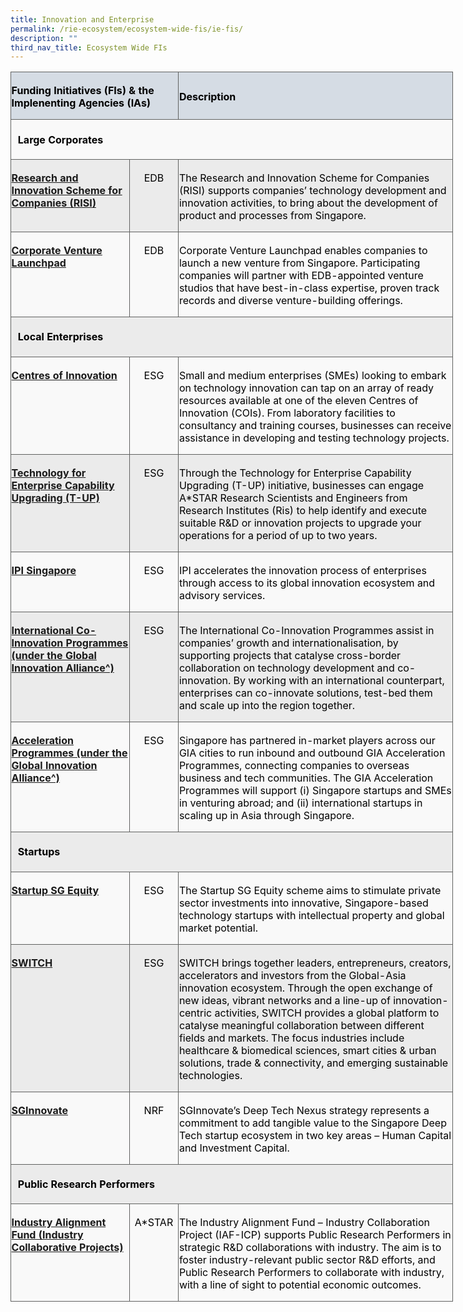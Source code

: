 ```yaml
---
title: Innovation and Enterprise
permalink: /rie-ecosystem/ecosystem-wide-fis/ie-fis/
description: ""
third_nav_title: Ecosystem Wide FIs
---
```

<table class="MsoNormalTable" border="0" cellspacing="0" cellpadding="0" width="708" style="width:531.1pt;border-collapse:collapse;mso-yfti-tbllook:1184;
 mso-padding-alt:0cm 0cm 0cm 0cm"><tbody><tr style="mso-yfti-irow:0;mso-yfti-firstrow:yes;height:5.4pt"><td width="264" colspan="2" style="width:197.95pt;border:solid #606160 1.0pt;
  background:#D5DCE4;mso-background-themecolor:text2;mso-background-themetint:
  51;padding:2.25pt .45pt 0cm .45pt;height:5.4pt"><p class="MsoNormal"><b><span style="color:black;mso-color-alt:windowtext">Funding Initiatives (FIs) &amp; the Implenenting Agencies (IAs)</span></b></p></td><td width="444" style="width:333.15pt;border:solid #606160 1.0pt;border-left:
  none;mso-border-left-alt:solid #606160 1.0pt;background:#D5DCE4;mso-background-themecolor:
  text2;mso-background-themetint:51;padding:2.25pt .45pt 0cm .45pt;height:5.4pt"><p class="MsoNormal"><b><span style="color:black;mso-color-alt:windowtext">Description</span></b></p></td></tr><tr style="mso-yfti-irow:1;height:11.9pt"><td width="708" colspan="3" valign="top" style="width:531.1pt;border:solid #606160 1.0pt;
  border-top:none;mso-border-top-alt:solid #606160 1.0pt;background:#F9F9F9;
  padding:4.05pt 8.1pt 4.05pt 8.1pt;height:11.9pt"><p class="MsoNormal"><b><span style="color:black;mso-color-alt:windowtext">Large Corporates</span></b></p></td></tr><tr style="mso-yfti-irow:2;height:19.65pt"><td width="188" valign="top" style="width:141.25pt;border:solid #606160 1.0pt;
  border-top:none;mso-border-top-alt:solid #606160 1.0pt;background:#EBEBEB;
  padding:2.25pt .45pt 0cm .45pt;height:19.65pt"><p class="MsoNormal"><b><span style="color:black;mso-color-alt:windowtext"><a href="https://www.edb.gov.sg/en/how-we-help/incentives-and-schemes.html">Research and Innovation Scheme for Companies (RISI)</a></span></b></p></td><td width="76" valign="top" style="width:2.0cm;border-top:none;border-left:none;
  border-bottom:solid #606160 1.0pt;border-right:solid #606160 1.0pt;
  mso-border-top-alt:solid #606160 1.0pt;mso-border-left-alt:solid #606160 1.0pt;
  background:#EBEBEB;padding:2.25pt .45pt 0cm .45pt;height:19.65pt"><p class="MsoNormal" align="center" style="text-align:center"><span style="color:black;mso-color-alt:windowtext">EDB</span></p></td><td width="444" valign="top" style="width:333.15pt;border-top:none;border-left:
  none;border-bottom:solid #606160 1.0pt;border-right:solid #606160 1.0pt;
  mso-border-top-alt:solid #606160 1.0pt;mso-border-left-alt:solid #606160 1.0pt;
  background:#EBEBEB;padding:2.25pt .45pt 0cm .45pt;height:19.65pt"><p class="MsoNormal"><span style="color:black;mso-color-alt:windowtext">The Research and Innovation Scheme for Companies (RISI) supports companies’ technology development and innovation activities, to bring about the development of product and processes from Singapore.</span></p></td></tr><tr style="mso-yfti-irow:3;height:27.45pt"><td width="188" valign="top" style="width:141.25pt;border:solid #606160 1.0pt;
  border-top:none;mso-border-top-alt:solid #606160 1.0pt;background:#F9F9F9;
  padding:2.25pt .45pt 0cm .45pt;height:27.45pt"><p class="MsoNormal"><b><span style="color:black;mso-color-alt:windowtext"><a href="https://www.edb.gov.sg/en/how-we-help/corporate-venture-launchpad-programme.html">Corporate Venture Launchpad</a></span></b></p></td><td width="76" valign="top" style="width:2.0cm;border-top:none;border-left:none;
  border-bottom:solid #606160 1.0pt;border-right:solid #606160 1.0pt;
  mso-border-top-alt:solid #606160 1.0pt;mso-border-left-alt:solid #606160 1.0pt;
  background:#F9F9F9;padding:2.25pt .45pt 0cm .45pt;height:27.45pt"><p class="MsoNormal" align="center" style="text-align:center"><span style="color:black;mso-color-alt:windowtext">EDB</span></p></td><td width="444" valign="top" style="width:333.15pt;border-top:none;border-left:
  none;border-bottom:solid #606160 1.0pt;border-right:solid #606160 1.0pt;
  mso-border-top-alt:solid #606160 1.0pt;mso-border-left-alt:solid #606160 1.0pt;
  background:#F9F9F9;padding:2.25pt .45pt 0cm .45pt;height:27.45pt"><p class="MsoNormal"><span style="color:black;mso-color-alt:windowtext">Corporate Venture Launchpad enables companies to launch a new venture from Singapore. Participating companies will partner with EDB-appointed venture studios that have best-in-class expertise, proven track records and diverse venture-building offerings.</span></p></td></tr><tr style="mso-yfti-irow:4;height:11.9pt"><td width="708" colspan="3" valign="top" style="width:531.1pt;border:solid #606160 1.0pt;
  border-top:none;mso-border-top-alt:solid #606160 1.0pt;background:#EBEBEB;
  padding:4.05pt 8.1pt 4.05pt 8.1pt;height:11.9pt"><p class="MsoNormal"><b><span style="color:black;mso-color-alt:windowtext">Local Enterprises</span></b></p></td></tr><tr style="mso-yfti-irow:5;height:27.45pt"><td width="188" valign="top" style="width:141.25pt;border:solid #606160 1.0pt;
  border-top:none;mso-border-top-alt:solid #606160 1.0pt;background:#F9F9F9;
  padding:2.25pt .45pt 0cm .45pt;height:27.45pt"><p class="MsoNormal"><b><span style="color:black;mso-color-alt:windowtext"><a href="https://www.edb.gov.sg/en/how-we-help/corporate-venture-launchpad-programme.html">Centres of Innovation</a></span></b></p></td><td width="76" valign="top" style="width:2.0cm;border-top:none;border-left:none;
  border-bottom:solid #606160 1.0pt;border-right:solid #606160 1.0pt;
  mso-border-top-alt:solid #606160 1.0pt;mso-border-left-alt:solid #606160 1.0pt;
  background:#F9F9F9;padding:2.25pt .45pt 0cm .45pt;height:27.45pt"><p class="MsoNormal" align="center" style="text-align:center"><span style="color:black;mso-color-alt:windowtext">ESG</span></p></td><td width="444" valign="top" style="width:333.15pt;border-top:none;border-left:
  none;border-bottom:solid #606160 1.0pt;border-right:solid #606160 1.0pt;
  mso-border-top-alt:solid #606160 1.0pt;mso-border-left-alt:solid #606160 1.0pt;
  background:#F9F9F9;padding:2.25pt .45pt 0cm .45pt;height:27.45pt"><p class="MsoNormal"><span style="color:black;mso-color-alt:windowtext">Small and medium enterprises (SMEs) looking to embark on technology innovation can tap on an array of ready resources available at one of the eleven Centres of Innovation (COIs). From laboratory facilities to consultancy and training courses, businesses can receive assistance in developing and testing technology projects.</span></p></td></tr><tr style="mso-yfti-irow:6;height:27.45pt"><td width="188" valign="top" style="width:141.25pt;border:solid #606160 1.0pt;
  border-top:none;mso-border-top-alt:solid #606160 1.0pt;background:#EBEBEB;
  padding:2.25pt .45pt 0cm .45pt;height:27.45pt"><p class="MsoNormal"><b><span style="color:black;mso-color-alt:windowtext"><a href="https://www.enterprisesg.gov.sg/non-financial-assistance/for-singapore-companies/talent-attraction-and-development/in-house-expertise/technology-for-enterprise-capability-upgrading">Technology for Enterprise Capability Upgrading (T-UP)</a></span></b></p></td><td width="76" valign="top" style="width:2.0cm;border-top:none;border-left:none;
  border-bottom:solid #606160 1.0pt;border-right:solid #606160 1.0pt;
  mso-border-top-alt:solid #606160 1.0pt;mso-border-left-alt:solid #606160 1.0pt;
  background:#EBEBEB;padding:2.25pt .45pt 0cm .45pt;height:27.45pt"><p class="MsoNormal" align="center" style="text-align:center"><span style="color:black;mso-color-alt:windowtext">ESG</span></p></td><td width="444" valign="top" style="width:333.15pt;border-top:none;border-left:
  none;border-bottom:solid #606160 1.0pt;border-right:solid #606160 1.0pt;
  mso-border-top-alt:solid #606160 1.0pt;mso-border-left-alt:solid #606160 1.0pt;
  background:#EBEBEB;padding:2.25pt .45pt 0cm .45pt;height:27.45pt"><p class="MsoNormal"><span style="color:black;mso-color-alt:windowtext">Through the Technology for Enterprise Capability Upgrading (T-UP) initiative, businesses can engage A*STAR Research Scientists and Engineers from Research Institutes (Ris) to help identify and execute suitable R&amp;D or innovation projects to upgrade your operations for a period of up to two years.</span></p></td></tr><tr style="mso-yfti-irow:7;height:19.65pt"><td width="188" valign="top" style="width:141.25pt;border:solid #606160 1.0pt;
  border-top:none;mso-border-top-alt:solid #606160 1.0pt;background:#F9F9F9;
  padding:2.25pt .45pt 0cm .45pt;height:19.65pt"><p class="MsoNormal"><b><span style="color:black;mso-color-alt:windowtext"><a href="https://www.ipi-singapore.org/">IPI Singapore</a></span></b></p></td><td width="76" valign="top" style="width:2.0cm;border-top:none;border-left:none;
  border-bottom:solid #606160 1.0pt;border-right:solid #606160 1.0pt;
  mso-border-top-alt:solid #606160 1.0pt;mso-border-left-alt:solid #606160 1.0pt;
  background:#F9F9F9;padding:2.25pt .45pt 0cm .45pt;height:19.65pt"><p class="MsoNormal" align="center" style="text-align:center"><span style="color:black;mso-color-alt:windowtext">ESG</span></p></td><td width="444" valign="top" style="width:333.15pt;border-top:none;border-left:
  none;border-bottom:solid #606160 1.0pt;border-right:solid #606160 1.0pt;
  mso-border-top-alt:solid #606160 1.0pt;mso-border-left-alt:solid #606160 1.0pt;
  background:#F9F9F9;padding:2.25pt .45pt 0cm .45pt;height:19.65pt"><p class="MsoNormal"><span style="color:black;mso-color-alt:windowtext">IPI accelerates the innovation process of enterprises through access to its global innovation ecosystem and advisory services.</span></p></td></tr><tr style="mso-yfti-irow:8;height:27.45pt"><td width="188" valign="top" style="width:141.25pt;border:solid #606160 1.0pt;
  border-top:none;mso-border-top-alt:solid #606160 1.0pt;background:#EBEBEB;
  padding:2.25pt .45pt 0cm .45pt;height:27.45pt"><p class="MsoNormal"><b><span style="color:black;mso-color-alt:windowtext"><a href="https://www.enterprisesg.gov.sg/financial-assistance/grants/for-local-companies/international-co-innovation-programmes/overview">International Co-Innovation Programmes (under the Global Innovation Alliance^)</a></span></b></p></td><td width="76" valign="top" style="width:2.0cm;border-top:none;border-left:none;
  border-bottom:solid #606160 1.0pt;border-right:solid #606160 1.0pt;
  mso-border-top-alt:solid #606160 1.0pt;mso-border-left-alt:solid #606160 1.0pt;
  background:#EBEBEB;padding:2.25pt .45pt 0cm .45pt;height:27.45pt"><p class="MsoNormal" align="center" style="text-align:center"><span style="color:black;mso-color-alt:windowtext">ESG</span></p></td><td width="444" valign="top" style="width:333.15pt;border-top:none;border-left:
  none;border-bottom:solid #606160 1.0pt;border-right:solid #606160 1.0pt;
  mso-border-top-alt:solid #606160 1.0pt;mso-border-left-alt:solid #606160 1.0pt;
  background:#EBEBEB;padding:2.25pt .45pt 0cm .45pt;height:27.45pt"><p class="MsoNormal"><span style="color:black;mso-color-alt:windowtext">The International Co-Innovation Programmes assist in companies’ growth and internationalisation, by supporting projects that catalyse cross-border collaboration on technology development and co-innovation. By working with an international counterpart, enterprises can co-innovate solutions, test-bed them and scale up into the region together.</span></p></td></tr><tr style="mso-yfti-irow:9;height:35.25pt"><td width="188" valign="top" style="width:141.25pt;border:solid #606160 1.0pt;
  border-top:none;mso-border-top-alt:solid #606160 1.0pt;background:#F9F9F9;
  padding:2.25pt .45pt 0cm .45pt;height:35.25pt"><p class="MsoNormal"><b><span style="color:black;mso-color-alt:windowtext"><a href="https://www.enterprisesg.gov.sg/industries/hub/startup/global-innovation-alliance">Acceleration Programmes (under the Global Innovation Alliance^)</a></span></b></p></td><td width="76" valign="top" style="width:2.0cm;border-top:none;border-left:none;
  border-bottom:solid #606160 1.0pt;border-right:solid #606160 1.0pt;
  mso-border-top-alt:solid #606160 1.0pt;mso-border-left-alt:solid #606160 1.0pt;
  background:#F9F9F9;padding:2.25pt .45pt 0cm .45pt;height:35.25pt"><p class="MsoNormal" align="center" style="text-align:center"><span style="color:black;mso-color-alt:windowtext">ESG</span></p></td><td width="444" valign="top" style="width:333.15pt;border-top:none;border-left:
  none;border-bottom:solid #606160 1.0pt;border-right:solid #606160 1.0pt;
  mso-border-top-alt:solid #606160 1.0pt;mso-border-left-alt:solid #606160 1.0pt;
  background:#F9F9F9;padding:2.25pt .45pt 0cm .45pt;height:35.25pt"><p class="MsoNormal"><span style="color:black;mso-color-alt:windowtext">Singapore has partnered in-market players across our GIA cities to run inbound and outbound GIA Acceleration Programmes, connecting companies to overseas business and tech communities. The GIA Acceleration Programmes will support (i) Singapore startups and SMEs in venturing abroad; and (ii) international startups in scaling up in Asia through Singapore.</span></p></td></tr><tr style="mso-yfti-irow:10;height:11.9pt"><td width="708" colspan="3" valign="top" style="width:531.1pt;border:solid #606160 1.0pt;
  border-top:none;mso-border-top-alt:solid #606160 1.0pt;background:#EBEBEB;
  padding:4.05pt 8.1pt 4.05pt 8.1pt;height:11.9pt"><p class="MsoNormal"><b><span style="color:black;mso-color-alt:windowtext">Startups</span></b></p></td></tr><tr style="mso-yfti-irow:11;height:19.65pt"><td width="188" valign="top" style="width:141.25pt;border:solid #606160 1.0pt;
  border-top:none;mso-border-top-alt:solid #606160 1.0pt;background:#F9F9F9;
  padding:2.25pt .45pt 0cm .45pt;height:19.65pt"><p class="MsoNormal"><b><span style="color:black;mso-color-alt:windowtext"><a href="https://www.startupsg.gov.sg/programmes/4895/startup-sg-equity">Startup</a><a href="https://www.startupsg.gov.sg/programmes/4895/startup-sg-equity"> SG Equity</a></span></b></p></td><td width="76" valign="top" style="width:2.0cm;border-top:none;border-left:none;
  border-bottom:solid #606160 1.0pt;border-right:solid #606160 1.0pt;
  mso-border-top-alt:solid #606160 1.0pt;mso-border-left-alt:solid #606160 1.0pt;
  background:#F9F9F9;padding:2.25pt .45pt 0cm .45pt;height:19.65pt"><p class="MsoNormal" align="center" style="text-align:center"><span style="color:black;mso-color-alt:windowtext">ESG</span></p></td><td width="444" valign="top" style="width:333.15pt;border-top:none;border-left:
  none;border-bottom:solid #606160 1.0pt;border-right:solid #606160 1.0pt;
  mso-border-top-alt:solid #606160 1.0pt;mso-border-left-alt:solid #606160 1.0pt;
  background:#F9F9F9;padding:2.25pt .45pt 0cm .45pt;height:19.65pt"><p class="MsoNormal"><span style="color:black;mso-color-alt:windowtext">The Startup SG Equity scheme aims to stimulate private sector investments into innovative, Singapore-based technology startups with intellectual property and global market potential.</span></p></td></tr><tr style="mso-yfti-irow:12;height:43.0pt"><td width="188" valign="top" style="width:141.25pt;border:solid #606160 1.0pt;
  border-top:none;mso-border-top-alt:solid #606160 1.0pt;background:#EBEBEB;
  padding:2.25pt .45pt 0cm .45pt;height:43.0pt"><p class="MsoNormal"><b><span style="color:black;mso-color-alt:windowtext"><a href="https://www.switchsg.org/">SWITCH</a></span></b></p></td><td width="76" valign="top" style="width:2.0cm;border-top:none;border-left:none;
  border-bottom:solid #606160 1.0pt;border-right:solid #606160 1.0pt;
  mso-border-top-alt:solid #606160 1.0pt;mso-border-left-alt:solid #606160 1.0pt;
  background:#EBEBEB;padding:2.25pt .45pt 0cm .45pt;height:43.0pt"><p class="MsoNormal" align="center" style="text-align:center"><span style="color:black;mso-color-alt:windowtext">ESG</span></p></td><td width="444" valign="top" style="width:333.15pt;border-top:none;border-left:
  none;border-bottom:solid #606160 1.0pt;border-right:solid #606160 1.0pt;
  mso-border-top-alt:solid #606160 1.0pt;mso-border-left-alt:solid #606160 1.0pt;
  background:#EBEBEB;padding:2.25pt .45pt 0cm .45pt;height:43.0pt"><p class="MsoNormal"><span style="color:black;mso-color-alt:windowtext">SWITCH brings together leaders, entrepreneurs, creators, accelerators and investors from the Global-Asia innovation ecosystem. Through the open exchange of new ideas, vibrant networks and a line-up of innovation-centric activities, SWITCH provides a global platform to catalyse meaningful collaboration between different fields and markets. The focus industries include healthcare &amp; biomedical sciences, smart cities &amp; urban solutions, trade &amp; connectivity, and emerging sustainable technologies.</span></p></td></tr><tr style="mso-yfti-irow:13;height:19.65pt"><td width="188" valign="top" style="width:141.25pt;border:solid #606160 1.0pt;
  border-top:none;mso-border-top-alt:solid #606160 1.0pt;background:#F9F9F9;
  padding:2.25pt .45pt 0cm .45pt;height:19.65pt"><p class="MsoNormal"><b><span style="color:black;mso-color-alt:windowtext"><a href="https://www.sginnovate.com/">SGInnovate</a></span></b></p></td><td width="76" valign="top" style="width:2.0cm;border-top:none;border-left:none;
  border-bottom:solid #606160 1.0pt;border-right:solid #606160 1.0pt;
  mso-border-top-alt:solid #606160 1.0pt;mso-border-left-alt:solid #606160 1.0pt;
  background:#F9F9F9;padding:2.25pt .45pt 0cm .45pt;height:19.65pt"><p class="MsoNormal" align="center" style="text-align:center"><span style="color:black;mso-color-alt:windowtext">NRF</span></p></td><td width="444" valign="top" style="width:333.15pt;border-top:none;border-left:
  none;border-bottom:solid #606160 1.0pt;border-right:solid #606160 1.0pt;
  mso-border-top-alt:solid #606160 1.0pt;mso-border-left-alt:solid #606160 1.0pt;
  background:#F9F9F9;padding:2.25pt .45pt 0cm .45pt;height:19.65pt"><p class="MsoNormal"><span style="color:black;mso-color-alt:windowtext">SGInnovate’s Deep Tech Nexus strategy represents a commitment to add tangible value to the Singapore Deep Tech startup ecosystem in two key areas – Human Capital and Investment Capital.</span></p></td></tr><tr style="mso-yfti-irow:14;height:11.9pt"><td width="708" colspan="3" valign="top" style="width:531.1pt;border:solid #606160 1.0pt;
  border-top:none;mso-border-top-alt:solid #606160 1.0pt;background:#EBEBEB;
  padding:4.05pt 8.1pt 4.05pt 8.1pt;height:11.9pt"><p class="MsoNormal"><b><span style="color:black;mso-color-alt:windowtext">Public Research Performers</span></b></p></td></tr><tr style="mso-yfti-irow:15;mso-yfti-lastrow:yes;height:27.45pt"><td width="188" valign="top" style="width:141.25pt;border:solid #606160 1.0pt;
  border-top:none;mso-border-top-alt:solid #606160 1.0pt;background:#F9F9F9;
  padding:2.25pt .45pt 0cm .45pt;height:27.45pt"><p class="MsoNormal"><b><span style="color:black;mso-color-alt:windowtext"><a href="https://www.a-star.edu.sg/Research/funding-opportunities/iaf-icp">Industry Alignment Fund (Industry Collaborative Projects)</a></span></b></p></td><td width="76" valign="top" style="width:2.0cm;border-top:none;border-left:none;
  border-bottom:solid #606160 1.0pt;border-right:solid #606160 1.0pt;
  mso-border-top-alt:solid #606160 1.0pt;mso-border-left-alt:solid #606160 1.0pt;
  background:#F9F9F9;padding:2.25pt .45pt 0cm .45pt;height:27.45pt"><p class="MsoNormal" align="center" style="text-align:center"><span style="color:black;mso-color-alt:windowtext">A*STAR</span></p></td><td width="444" valign="top" style="width:333.15pt;border-top:none;border-left:
  none;border-bottom:solid #606160 1.0pt;border-right:solid #606160 1.0pt;
  mso-border-top-alt:solid #606160 1.0pt;mso-border-left-alt:solid #606160 1.0pt;
  background:#F9F9F9;padding:2.25pt .45pt 0cm .45pt;height:27.45pt"><p class="MsoNormal"><span style="color:black;mso-color-alt:windowtext">The Industry Alignment Fund – Industry Collaboration Project (IAF-ICP) supports Public Research Performers in strategic R&amp;D collaborations with industry. The aim is to foster industry-relevant public sector R&amp;D efforts, and Public Research Performers to collaborate with industry, with a line of sight to potential economic outcomes.&nbsp;&nbsp;</span></p></td></tr></tbody></table>